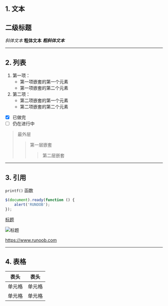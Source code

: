 
## 1. 文本

## 二级标题

*斜体文本*
**粗体文本**
***粗斜体文本***

---
## 2. 列表


1. 第一项：
    - 第一项嵌套的第一个元素
    - 第一项嵌套的第二个元素
2. 第二项：
    - 第二项嵌套的第一个元素
    - 第二项嵌套的第二个元素

- [x] 已做完
- [ ] 仍在进行中

> 最外层
> > 第一层嵌套
> > > 第二层嵌套

---
## 3. 引用

`printf()` 函数

``` javascript
$(document).ready(function () {
    alert('RUNOOB');
});
```

[标题](链接地址)

![标题](http://static.runoob.com/images/runoob-logo.png)

<https://www.runoob.com>

---
## 4. 表格

表头|表头
-|-|
单元格|单元格|
|单元格|单元格|



